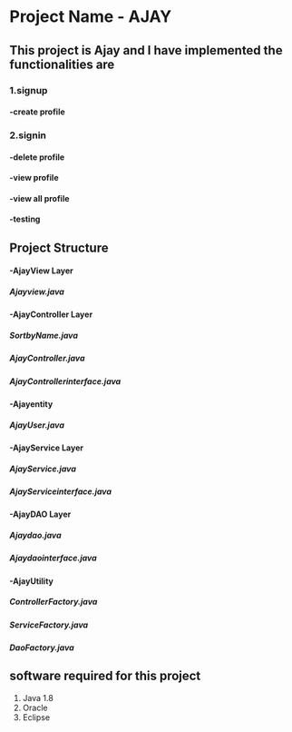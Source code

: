 # Project Name - AJAY
## This project is Ajay and I have implemented the functionalities are
### 1.signup
 ####   -create profile
### 2.signin
####   -delete profile
####   -view profile
####   -view all profile
####   -testing
## Project Structure
#### -AjayView Layer
#####   Ajayview.java
#### -AjayController Layer
 #####   SortbyName.java
#####   AjayController.java
#####   AjayControllerinterface.java
#### -Ajayentity
#####   AjayUser.java
#### -AjayService Layer
#####   AjayService.java
#####   AjayServiceinterface.java
#### -AjayDAO Layer
#####   Ajaydao.java
#####   Ajaydaointerface.java
#### -AjayUtility
#####   ControllerFactory.java
#####   ServiceFactory.java
#####   DaoFactory.java
## software required for this project
1. Java 1.8
2. Oracle
3. Eclipse
